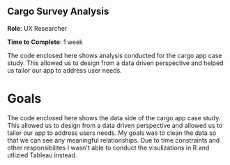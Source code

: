 ## Cargo Survey Analysis

**Role**: UX Researcher

**Time to Complete**: 1 week

The code enclosed here shows analysis conducted for the cargo app case study. This allowed us to design from a data driven perspective and helped us tailor our app to address user needs. 

# Goals 
The code enclosed here shows the data side of the cargo app case study. This allowed us to design from a data driven perspective and allowed us to tailor our app to address users needs. 
My goals was to clean the data so that we can see any meaningful relationships. Due to time constraints and other responsibilites I wasn't able to conduct the visulizations in R and utlizied Tableau instead.
